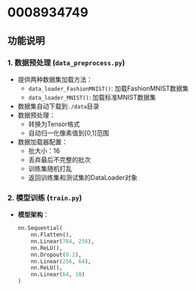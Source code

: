 # 0008934749
 
## 功能说明

### 1. 数据预处理 (`data_preprocess.py`)
- 提供两种数据集加载方法：
  - `data_loader_FashionMNIST()`: 加载FashionMNIST数据集
  - `data_loader_MNIST()`: 加载标准MNIST数据集
- 数据集自动下载到`./data`目录
- 数据预处理：
  - 转换为Tensor格式
  - 自动归一化像素值到[0,1]范围
- 数据加载器配置：
  - 批大小：16
  - 丢弃最后不完整的批次
  - 训练集随机打乱
  - 返回训练集和测试集的DataLoader对象

### 2. 模型训练 (`train.py`)
- **模型架构**：
  ```python
  nn.Sequential(
      nn.Flatten(),
      nn.Linear(784, 256),
      nn.ReLU(),
      nn.Dropout(0.2),
      nn.Linear(256, 64),
      nn.ReLU(),
      nn.Linear(64, 10)
  )
